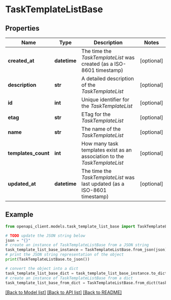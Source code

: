 # TaskTemplateListBase


## Properties

Name | Type | Description | Notes
------------ | ------------- | ------------- | -------------
**created_at** | **datetime** | The time the *TaskTemplateList* was created (as a ISO-8601 timestamp) | [optional] 
**description** | **str** | A detailed description of the *TaskTemplateList* | [optional] 
**id** | **int** | Unique identifier for the *TaskTemplateList* | [optional] 
**etag** | **str** | ETag for the *TaskTemplateList* | [optional] 
**name** | **str** | The name of the *TaskTemplateList* | [optional] 
**templates_count** | **int** | How many task templates exist as an association to the *TaskTemplateList* | [optional] 
**updated_at** | **datetime** | The time the *TaskTemplateList* was last updated (as a ISO-8601 timestamp) | [optional] 

## Example

```python
from openapi_client.models.task_template_list_base import TaskTemplateListBase

# TODO update the JSON string below
json = "{}"
# create an instance of TaskTemplateListBase from a JSON string
task_template_list_base_instance = TaskTemplateListBase.from_json(json)
# print the JSON string representation of the object
print(TaskTemplateListBase.to_json())

# convert the object into a dict
task_template_list_base_dict = task_template_list_base_instance.to_dict()
# create an instance of TaskTemplateListBase from a dict
task_template_list_base_from_dict = TaskTemplateListBase.from_dict(task_template_list_base_dict)
```
[[Back to Model list]](../README.md#documentation-for-models) [[Back to API list]](../README.md#documentation-for-api-endpoints) [[Back to README]](../README.md)


